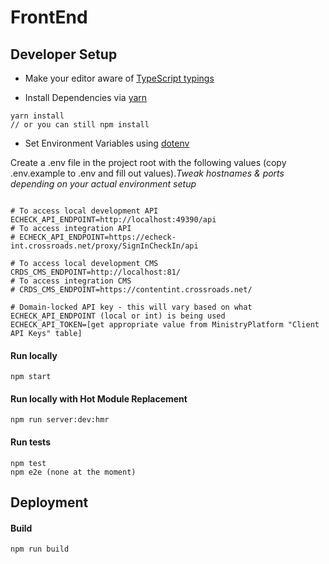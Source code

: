 # FrontEnd

## Developer Setup
* Make your editor aware of [TypeScript typings](README_typescript.md)

* Install Dependencies via [yarn](https://yarnpkg.com/en/docs/migrating-from-npm)

```
yarn install
// or you can still npm install
```

* Set Environment Variables using [dotenv](https://github.com/bkeepers/dotenv)

Create a .env file in the project root with the following values (copy .env.example to .env and fill out values)._Tweak hostnames & ports depending on your actual environment setup_

```

# To access local development API
ECHECK_API_ENDPOINT=http://localhost:49390/api
# To access integration API
# ECHECK_API_ENDPOINT=https://echeck-int.crossroads.net/proxy/SignInCheckIn/api

# To access local development CMS
CRDS_CMS_ENDPOINT=http://localhost:81/
# To access integration CMS
# CRDS_CMS_ENDPOINT=https://contentint.crossroads.net/

# Domain-locked API key - this will vary based on what ECHECK_API_ENDPOINT (local or int) is being used
ECHECK_API_TOKEN=[get appropriate value from MinistryPlatform "Client API Keys" table]
```

#### Run locally

```
npm start
```


#### Run locally with Hot Module Replacement

```
npm run server:dev:hmr

```

#### Run tests

```
npm test
npm e2e (none at the moment)
```

## Deployment

#### Build

```
npm run build
```
